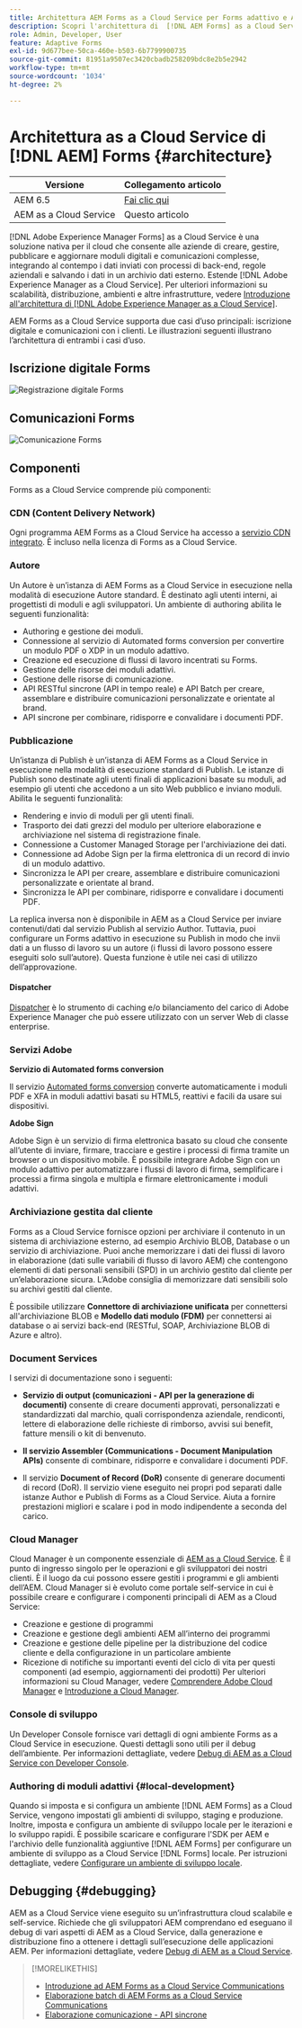 ```yaml
---
title: Architettura AEM Forms as a Cloud Service per Forms adattivo e API di comunicazione
description: Scopri l'architettura di  [!DNL AEM Forms] as a Cloud Service per scoprire gli aspetti relativi a scalabilità, resilienza e prestazioni della piattaforma.
role: Admin, Developer, User
feature: Adaptive Forms
exl-id: 9d677bee-50ca-460e-b503-6b7799900735
source-git-commit: 81951a9507ec3420cbadb258209bdc8e2b5e2942
workflow-type: tm+mt
source-wordcount: '1034'
ht-degree: 2%

---
```


# Architettura as a Cloud Service di [!DNL AEM] Forms {#architecture}

| Versione | Collegamento articolo |
| -------- | ---------------------------- |
| AEM 6.5 | [Fai clic qui](https://experienceleague.adobe.com/docs/experience-manager-65/forms/install-aem-forms/aem-forms-architecture-deployment.html) |
| AEM as a Cloud Service | Questo articolo |

[!DNL Adobe Experience Manager Forms] as a Cloud Service è una soluzione nativa per il cloud che consente alle aziende di creare, gestire, pubblicare e aggiornare moduli digitali e comunicazioni complesse, integrando al contempo i dati inviati con processi di back-end, regole aziendali e salvando i dati in un archivio dati esterno. Estende [!DNL Adobe Experience Manager as a Cloud Service]. Per ulteriori informazioni su scalabilità, distribuzione, ambienti e altre infrastrutture, vedere [Introduzione all&#39;architettura di [!DNL Adobe Experience Manager as a Cloud Service]](https://experienceleague.adobe.com/docs/experience-manager-cloud-service/core-concepts/architecture.html).

AEM Forms as a Cloud Service supporta due casi d’uso principali: iscrizione digitale e comunicazioni con i clienti. Le illustrazioni seguenti illustrano l’architettura di entrambi i casi d’uso.

## Iscrizione digitale Forms

![Registrazione digitale Forms](assets/forms-cloud-service-architecture-forms-digital-enrollment.svg)

## Comunicazioni Forms

![Comunicazione Forms](assets/forms-cloud-service-architecture-forms-communications.svg)

## Componenti

Forms as a Cloud Service comprende più componenti:

### CDN (Content Delivery Network)

Ogni programma AEM Forms as a Cloud Service ha accesso a [servizio CDN integrato](https://experienceleague.adobe.com/docs/experience-manager-cloud-service/content/implementing/content-delivery/cdn.html). È incluso nella licenza di Forms as a Cloud Service.

### Autore

Un Autore è un’istanza di AEM Forms as a Cloud Service in esecuzione nella modalità di esecuzione Autore standard. È destinato agli utenti interni, ai progettisti di moduli e agli sviluppatori. Un ambiente di authoring abilita le seguenti funzionalità:

* Authoring e gestione dei moduli.
* Connessione al servizio di Automated forms conversion per convertire un modulo PDF o XDP in un modulo adattivo.
* Creazione ed esecuzione di flussi di lavoro incentrati su Forms.
* Gestione delle risorse dei moduli adattivi.
* Gestione delle risorse di comunicazione.
* API RESTful sincrone (API in tempo reale) e API Batch per creare, assemblare e distribuire comunicazioni personalizzate e orientate al brand.
* API sincrone per combinare, ridisporre e convalidare i documenti PDF.

### Pubblicazione

Un’istanza di Publish è un’istanza di AEM Forms as a Cloud Service in esecuzione nella modalità di esecuzione standard di Publish. Le istanze di Publish sono destinate agli utenti finali di applicazioni basate su moduli, ad esempio gli utenti che accedono a un sito Web pubblico e inviano moduli. Abilita le seguenti funzionalità:

* Rendering e invio di moduli per gli utenti finali.
* Trasporto dei dati grezzi del modulo per ulteriore elaborazione e archiviazione nel sistema di registrazione finale.
* Connessione a Customer Managed Storage per l&#39;archiviazione dei dati.
* Connessione ad Adobe Sign per la firma elettronica di un record di invio di un modulo adattivo.
* Sincronizza le API per creare, assemblare e distribuire comunicazioni personalizzate e orientate al brand.
* Sincronizza le API per combinare, ridisporre e convalidare i documenti PDF.

La replica inversa non è disponibile in AEM as a Cloud Service per inviare contenuti/dati dal servizio Publish al servizio Author. Tuttavia, puoi configurare un Forms adattivo in esecuzione su Publish in modo che invii dati a un flusso di lavoro su un autore (i flussi di lavoro possono essere eseguiti solo sull’autore). Questa funzione è utile nei casi di utilizzo dell’approvazione.

#### Dispatcher

[Dispatcher](https://experienceleague.adobe.com/docs/experience-manager-cloud-service/content/implementing/content-delivery/disp-overview.html?lang=it) è lo strumento di caching e/o bilanciamento del carico di Adobe Experience Manager che può essere utilizzato con un server Web di classe enterprise.

### Servizi Adobe

**Servizio di Automated forms conversion**

Il servizio [Automated forms conversion](https://experienceleague.adobe.com/docs/aem-forms-automated-conversion-service/using/introduction.html?lang=it) converte automaticamente i moduli PDF e XFA in moduli adattivi basati su HTML5, reattivi e facili da usare sui dispositivi.

**Adobe Sign**

Adobe Sign è un servizio di firma elettronica basato su cloud che consente all’utente di inviare, firmare, tracciare e gestire i processi di firma tramite un browser o un dispositivo mobile. È possibile integrare Adobe Sign con un modulo adattivo per automatizzare i flussi di lavoro di firma, semplificare i processi a firma singola e multipla e firmare elettronicamente i moduli adattivi.

<!-- **PDF Service API**
Adobe’s PDF Services API lets create, combine, export, and extract data from PDFs through powerful and flexible cloud-based APIs. -->

### Archiviazione gestita dal cliente

Forms as a Cloud Service fornisce opzioni per archiviare il contenuto in un sistema di archiviazione esterno, ad esempio Archivio BLOB, Database o un servizio di archiviazione. Puoi anche memorizzare i dati dei flussi di lavoro in elaborazione (dati sulle variabili di flusso di lavoro AEM) che contengono elementi di dati personali sensibili (SPD) in un archivio gestito dal cliente per un’elaborazione sicura. L’Adobe consiglia di memorizzare dati sensibili solo su archivi gestiti dal cliente.

È possibile utilizzare **Connettore di archiviazione unificata** per connettersi all&#39;archiviazione BLOB e **Modello dati modulo (FDM)** per connettersi ai database o ai servizi back-end (RESTful, SOAP, Archiviazione BLOB di Azure e altro).

### Document Services

I servizi di documentazione sono i seguenti:

* **Servizio di output (comunicazioni - API per la generazione di documenti)** consente di creare documenti approvati, personalizzati e standardizzati dal marchio, quali corrispondenza aziendale, rendiconti, lettere di elaborazione delle richieste di rimborso, avvisi sui benefit, fatture mensili o kit di benvenuto.

* **Il servizio Assembler (Communications - Document Manipulation APIs)** consente di combinare, ridisporre e convalidare i documenti PDF.

* Il servizio **Document of Record (DoR)** consente di generare documenti di record (DoR). Il servizio viene eseguito nei propri pod separati dalle istanze Author e Publish di Forms as a Cloud Service. Aiuta a fornire prestazioni migliori e scalare i pod in modo indipendente a seconda del carico.

### Cloud Manager

Cloud Manager è un componente essenziale di [AEM as a Cloud Service](https://experienceleague.adobe.com/docs/experience-manager-cloud-service/overview/introduction.html). È il punto di ingresso singolo per le operazioni e gli sviluppatori dei nostri clienti. È il luogo da cui possono essere gestiti i programmi e gli ambienti dell’AEM. Cloud Manager si è evoluto come portale self-service in cui è possibile creare e configurare i componenti principali di AEM as a Cloud Service:

* Creazione e gestione di programmi
* Creazione e gestione degli ambienti AEM all’interno dei programmi
* Creazione e gestione delle pipeline per la distribuzione del codice cliente e della configurazione in un particolare ambiente
* Ricezione di notifiche su importanti eventi del ciclo di vita per questi componenti (ad esempio, aggiornamenti dei prodotti)
Per ulteriori informazioni su Cloud Manager, vedere [Comprendere Adobe Cloud Manager](https://experienceleague.adobe.com/docs/experience-manager-learn/foundation/cloud-manager/understand-cloud-manager-for-aem.html) e [Introduzione a Cloud Manager](https://experienceleague.adobe.com/docs/experience-manager-cloud-manager/using/introduction-to-cloud-manager.html?lang=it).

### Console di sviluppo

Un Developer Console fornisce vari dettagli di ogni ambiente Forms as a Cloud Service in esecuzione. Questi dettagli sono utili per il debug dell’ambiente. Per informazioni dettagliate, vedere [Debug di AEM as a Cloud Service con Developer Console](https://experienceleague.adobe.com/docs/experience-manager-learn/cloud-service/debugging/debugging-aem-as-a-cloud-service/developer-console.html).

<!--

+++CDN (Content Delivery Network):

Every AEM Forms as a Cloud Service program has access to Fastly CDN service. It is included in the licence of Forms as a Cloud Services.

+++

+++Adaptive Forms
Adaptive Forms enable customers to author web-friendly reflowable web forms and fragments that are used by the customers for their data capture needs. This feature enables customers to manage their complex data capture needs easily, by using multiple integrations with Adobe Sign, Document Services, Form Data Model (FDM), Automated Forms Conversion service, and more.

+++

+++Automated Forms Conversion Service (AFCS)
Automated Forms Conversion service helps accelerate digitization and modernization of data capture experience through automated conversion of PDF forms to adaptive forms. The service, powered by Adobe Sensei, automatically converts your PDF forms to device-friendly, responsive, and HTML5-based adaptive forms. While using the existing investments in PDF Forms and XFA, the service also applies appropriate validations, styling, and layout to adaptive form fields during conversion.

+++

+++Form Data Model (FDM)
The Form Data Model (FDM) feature is the standard way of creating data integrations with external/internal data sources and using them across the different Forms as a Cloud Service features. FDM provides a rich editor for customers to integrate, define, and manage relationships between the different entities and data sources and perform operations on them. Form data is stored in a data store hosted on the customer premises. Organizations can also use blob store hosted by the cloud provider and Adobe Experince Platform to store data.

+++

+++Forms Workflows
Forms-centric workflows is an extension to the default AEM Workflow and provides our customers with additional workflow capabilities like Form Data review, task assignment, and document services invocation.

+++

+++Communications
Forms as a Cloud Service offering consists of multiple services tailored specifically for document processing.

+++

+++Document of Record
A Document of Record is a PDF version of a form. It provides an ability to keep a record of the information  that you provide and submit in an Adaptive Form in PDF fromat. The service provides a default DoR template and tools to develop a custom template.

+++

## Terminologies

<!-- ## Cloud Manager{#cloud-manager}

Cloud Manager is an essential component to [AEM as a Cloud Service](https://experienceleague.adobe.com/docs/experience-manager-cloud-service/overview/introduction.html?lang=en). Each new tenant of the [!DNL AEM Forms] as a Cloud Service is first provisioned for Cloud Manager access. Cloud Manager is the single-entry point for the operations and developer persona of our customers. It is the place from where the AEM programs and environments can be managed. Cloud Manager has evolved as a self-service portal where the main components of the AEM as a Cloud Service can be created and configured:

* Creating and managing programs
* Creating and managing the AEM environments within the programs
* Creating and managing the pipelines for deploying the customer code and configuration to a particular environment
* Getting notified of important lifecycle events for these components (for example, product updates)
For more information about Cloud Manager, see [Understand Adobe Cloud Manager](https://experienceleague.adobe.com/docs/experience-manager-learn/foundation/cloud-manager/understand-cloud-manager-for-aem.html) and [Introduction to Cloud Manager](https://experienceleague.adobe.com/docs/experience-manager-cloud-manager/using/introduction-to-cloud-manager.html).

## Users and Authentication {#users-and-authentication}

AEM as a Cloud Service includes Admin Console support for AEM instances and Adobe Identity Management System (IMS) based authentication. The Admin Console allows administrators to centrally manage all Experience Cloud users. Users and Groups can be assigned to product profiles associated with AEM as a Cloud Service instances, allowing them to log in to that instance. For more information about users, authentication, and, and accessing an instance of AEM as a Cloud Service, see [IMS Support for [!DNL Adobe Experience Manager] as a Cloud Service](https://experienceleague.adobe.com/docs/experience-manager-cloud-service/security/ims-support.html?lang=en#introduction).

Various personas are involved in a typical [!DNL AEM Forms] project. After you log in to your [!DNL AEM Forms] as a Cloud Service instance, you can [add users in admin console](https://experienceleague.adobe.com/docs/experience-manager-cloud-service/security/ims-support.html) for personas applicable to your organization or project and [assign users to built-in groups](forms-groups-privileges-tasks.md) to provide them required privileges.

To learn various in-built [!DNL AEM Forms] specific user groups and privileges available on [!DNL AEM Forms] as a Cloud Services instance, see [Configure, user, roles and groups](forms-groups-privileges-tasks.md). 

## Developer Experience {#developer-experience}

The new architecture supporting AEM as a Cloud Service brings some key changes to the overall developer experience. One of the major goals for the changes to developer experience is to allow migration to AEM as a Cloud Service as quickly as possible, with little modifications to existing custom code.

## Cloud development {#cloud-development}

Here are the guidelines to run your existing code smoothly on AEM as a Cloud Service environment:

* Store your code and configurations to the Git repository of the associated Cloud Manager program. It makes managing and integrating code with CI/CD a breeze.  
* Make application code and configuration compatible with the baseline [!DNL AEM Forms] images. Using the latest APIs helps to build faster and secure applications.
* Use the Cloud Manager pipeline associated with the Cloud Manager environment to build and deploy applications. It helps you bring the latest features and bug fixed for [!DNL AEM Forms] as a Cloud Service to your environment.
* Try that your custom applications pass all the code quality, security, and performance gates enforced in the pipeline. It helps build secure and better performing applications which leads to better customer experience. You can always use Cloud Manager UI to skip some checks.
This process is commonly referred to as cloud-first development. [!DNL AEM Forms] as a Cloud Service also provides an SDK to support rapid development before the pending code and configuration changes are attempted in the cloud.
Some interfaces that were previously part of the AEM QuickStart are no longer available to the users of the AEM as a Cloud Service environment. For instance, the Web Console where OSGI bundles and their associated configuration are managed. The CRXDE Lite content repository browser becomes only accessible on non-production environment types. A subset of the Web Console functionalities that developers require, especially when it comes to diagnostics and status purposes, is made available via a new developer console.
Also, one of the most common requirements for developers is quick access to the log files of the various environments. With [!DNL AEM Cloud Service], the log files of the different nodes in the Author, Publish are made available via the Cloud Manager, either in the form of files that can be downloaded or via APIs for tailing the logs. Due to the clear separation of code and content, developers can use a particular process for updating content as part of a deployment. The typical use cases for mutable content are:
* Standard “default” content that is part of the customer project (for example, folders, templates, workflows...)
* Search index definitions
* ACLs and permissions
* Service users and user groups
Set up your development environment, [Configure your CI/CD Pipeline](https://experienceleague.adobe.com/docs/experience-manager-cloud-manager/using/how-to-use/configuring-pipeline.html), and learn to [deploy your code](https://experienceleague.adobe.com/docs/experience-manager-cloud-manager/using/how-to-use/deploying-code.html) on the environment. -->

### Authoring di moduli adattivi {#local-development}

Quando si imposta e si configura un ambiente [!DNL AEM Forms] as a Cloud Service, vengono impostati gli ambienti di sviluppo, staging e produzione. Inoltre, imposta e configura un ambiente di sviluppo locale per le iterazioni e lo sviluppo rapidi. È possibile scaricare e configurare l&#39;SDK per AEM e l&#39;archivio delle funzionalità aggiuntive [!DNL AEM Forms] per configurare un ambiente di sviluppo as a Cloud Service [!DNL Forms] locale.  Per istruzioni dettagliate, vedere [Configurare un ambiente di sviluppo locale](setup-local-development-environment.md).

## Debugging {#debugging}

AEM as a Cloud Service viene eseguito su un’infrastruttura cloud scalabile e self-service. Richiede che gli sviluppatori AEM comprendano ed eseguano il debug di vari aspetti di AEM as a Cloud Service, dalla generazione e distribuzione fino a ottenere i dettagli sull’esecuzione delle applicazioni AEM. Per informazioni dettagliate, vedere [Debug di AEM as a Cloud Service](https://experienceleague.adobe.com/docs/experience-manager-learn/cloud-service/debugging/debugging-aem-as-a-cloud-service/overview.html).


>[!MORELIKETHIS]
>
>* [Introduzione ad AEM Forms as a Cloud Service Communications](/help/forms/aem-forms-cloud-service-communications-introduction.md)
>* [Elaborazione batch di AEM Forms as a Cloud Service Communications](/help/forms/aem-forms-cloud-service-communications-batch-processing.md)
>* [Elaborazione comunicazione - API sincrone](/help/forms/aem-forms-cloud-service-communications.md)

